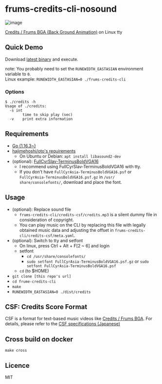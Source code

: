 # frums-credits-cli-nosound

![image](https://user-images.githubusercontent.com/18525488/115956294-fd372a00-a536-11eb-8722-897f84f4c543.png)

[Credits / Frums BGA (Back Ground Animation)](https://www.youtube.com/watch?v=EOTAWLaDa58) on Linux tty

## Quick Demo

Download [latest binary](https://github.com/sititou70/frums-credits-cli-nosound/releases) and execute.

note: You probably need to set the `RUNEWIDTH_EASTASIAN` environment variable to `0`.  
Linux example: `RUNEWIDTH_EASTASIAN=0 ./frums-credits-cli`

### Options

```
$ ./credits -h
Usage of ./credits:
  -s int
        time to skip play (sec)
  -v    print extra information
```

## Requirements

- [Go (1.16.3~)](https://golang.org/doc/install)
- [hajimehoshi/oto's requirements](https://github.com/hajimehoshi/oto#prerequisite)
  - On Ubuntu or Debian: `apt install libasound2-dev`
- (optional): [FullCyrSlav-TerminusBoldVGA16](https://www.zap.org.au/projects/console-fonts-distributed/psftx-ubuntu-20.04/FullCyrSlav-TerminusBoldVGA16.psf)
  - I recommend using FullCyrSlav-TerminusBoldVGA16 with tty.
  - If you don't have `FullCyrAsia-TerminusBoldVGA16.psf` or` FullCyrAsia-TerminusBoldVGA16.psf.gz` in `/usr/ share/consolefonts/`, download and place the font.

## Usage

- (optional): Replace sound file
  - `frums-credits-cli/credits-csf/credits.mp3` is a silent dummy file in consideration of copyright.
  - You can play music on the CLI by replacing this file with legally obtained music data and adjusting the offset in `frums-credits-cli/credits-csf/meta.yaml`.
- (optional): Switch to tty and setfont
  - On linux, press <key>Ctrl</key> + <key>Alt</key> + <key>F[2 ~ 6]</key> and login
  - setfont
    - `cd /usr/share/consolefonts/`
    - `sudo setfont FullCyrAsia-TerminusBoldVGA16.psf.gz` or `sudo setfont FullCyrAsia-TerminusBoldVGA16.psf`
  - `cd` (to $HOME)
- `git clone [this repo's url]`
- `cd frume-credits-cli`
- `make`
- `RUNEWIDTH_EASTASIAN=0 ./dist/credits`

## CSF: Credits Score Format

CSF is a format for text-based music videos like [Credits / Frums BGA](https://www.youtube.com/watch?v=EOTAWLaDa58). For details, please refer to the [CSF specifications (Japanese)](./docs/csf_spec.ja.md)

## Cross build on docker

`make cross`

## Licence

MIT
